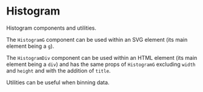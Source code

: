 # Histogram

Histogram components and utilities.

The `HistogramG` component can be used within an SVG element (its main element being a `g`).

The `HistogramDiv` component can be used within an HTML element (its main element being a `div`) and has the same props of `HistogramG` excluding `width` and `height` and with the addition of `title`.

Utilities can be useful when binning data.
